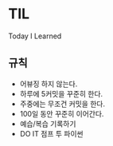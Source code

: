 # TIL
Today I Learned

## 규칙
- 어뷰징 하지 않는다.
- 하루에 5커밋을 꾸준히 한다.
- 주중에는 무조건 커밋을 한다.
- 100일 동안 꾸준히 이어간다.
- 예습/복습 기록하기
- DO IT 점프 투 파이썬 